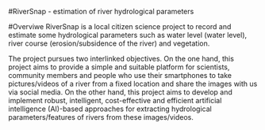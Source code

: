 #RiverSnap - estimation of river hydrological parameters


#Overviwe
RiverSnap is a local citizen science project to record and estimate some hydrological parameters such as water level (water level), river course (erosion/subsidence of the river) and vegetation.

The project pursues two interlinked objectives. On the one hand, this project aims to provide a simple and suitable platform for scientists, community members and people who use their smartphones to take pictures/videos of a river from a fixed location and share the images with us via social media. On the other hand, this project aims to develop and implement robust, intelligent, cost-effective and efficient artificial intelligence (AI)-based approaches for extracting hydrological parameters/features of rivers from these images/videos.
